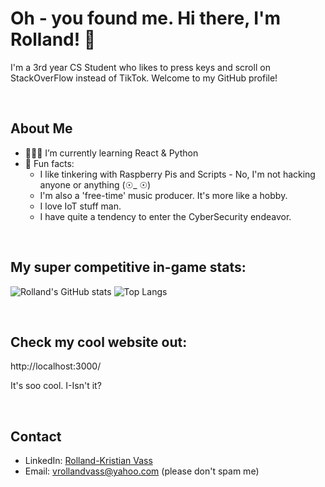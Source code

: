 # Oh - you found me. Hi there, I'm Rolland! 👋
I'm a 3rd year CS Student who likes to press keys and scroll on StackOverFlow instead of TikTok. Welcome to my GitHub profile!

<br>

## About Me

- 👨🏻‍💻 I’m currently learning React & Python
- 📌 Fun facts:
  - I like tinkering with Raspberry Pis and Scripts - No, I'm not hacking anyone or anything (☉_ ☉)
  - I'm also a 'free-time' music producer. It's more like a hobby.
  - I love IoT stuff man.
  - I have quite a tendency to enter the CyberSecurity endeavor.
<br>

## My super competitive in-game stats:

![Rolland's GitHub stats](https://github-readme-stats.vercel.app/api?username=rollandvass&show_icons=true&theme=radical)
![Top Langs](https://github-readme-stats.vercel.app/api/top-langs/?username=rollandvass&layout=compact&theme=radical)

<br>

## Check my cool website out:
http://localhost:3000/

It's soo cool. I-Isn't it?

<br>

## Contact

- LinkedIn: [Rolland-Kristian Vass](https://www.linkedin.com/in/rollandvass)
- Email: vrollandvass@yahoo.com (please don't spam me)
